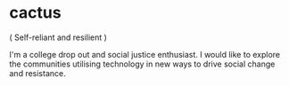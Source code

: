# cactus
( Self-reliant and resilient )

I'm a college drop out and social justice enthusiast. I would like to explore the communities utilising technology in new ways to drive social change and resistance.

